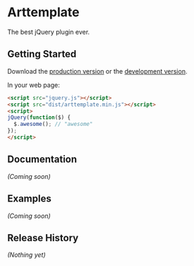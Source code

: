 # Arttemplate

The best jQuery plugin ever.

## Getting Started
Download the [production version][min] or the [development version][max].

[min]: https://raw.github.com/panxuepeng/arttemplate/master/dist/arttemplate.min.js
[max]: https://raw.github.com/panxuepeng/arttemplate/master/dist/arttemplate.js

In your web page:

```html
<script src="jquery.js"></script>
<script src="dist/arttemplate.min.js"></script>
<script>
jQuery(function($) {
  $.awesome(); // "awesome"
});
</script>
```

## Documentation
_(Coming soon)_

## Examples
_(Coming soon)_

## Release History
_(Nothing yet)_
